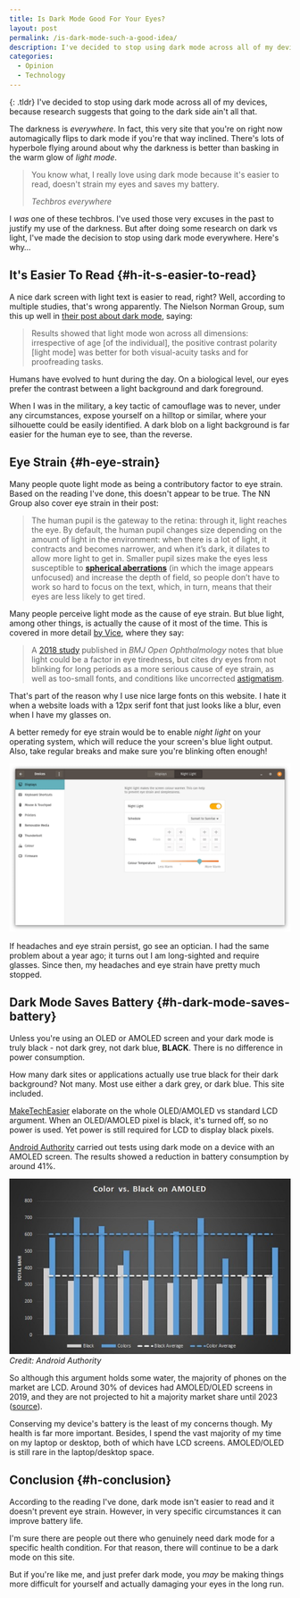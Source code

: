 ```yaml
---
title: Is Dark Mode Good For Your Eyes?
layout: post
permalink: /is-dark-mode-such-a-good-idea/
description: I've decided to stop using dark mode across all of my devices, because research suggests that going to the dark side ain't all that.
categories:
  - Opinion
  - Technology
---
```

{: .tldr}
I've decided to stop using dark mode across all of my devices, because research suggests that going to the dark side ain't all that.

The darkness is _everywhere_. In fact, this very site that you're on right now automagically flips to dark mode if you're that way inclined. There's lots of hyperbole flying around about why the darkness is better than basking in the warm glow of _light mode_.

> You know what, I really love using dark mode because it's easier to read, doesn't strain my eyes and saves my battery.
>
> <cite>Techbros everywhere</cite>

I _was_ one of these techbros. I've used those very excuses in the past to justify my use of the darkness. But after doing some research on dark vs light, I've made the decision to stop using dark mode everywhere. Here's why&#8230;

## It's Easier To Read {#h-it-s-easier-to-read}

A nice dark screen with light text is easier to read, right? Well, according to multiple studies, that's wrong apparently. The Nielson Norman Group, sum this up well in [their post about dark mode](https://www.nngroup.com/articles/dark-mode/), saying:

> Results showed that light mode won across all dimensions: irrespective of age [of the individual], the positive contrast polarity [light mode] was better for both visual-acuity tasks and for proofreading tasks.

Humans have evolved to hunt during the day. On a biological level, our eyes prefer the contrast between a light background and dark foreground.

When I was in the military, a key tactic of camouflage was to never, under any circumstances, expose yourself on a hilltop or similar, where your silhouette could be easily identified. A dark blob on a light background is far easier for the human eye to see, than the reverse.

## Eye Strain {#h-eye-strain}

Many people quote light mode as being a contributory factor to eye strain. Based on the reading I've done, this doesn't appear to be true. The NN Group also cover eye strain in their post:

> The human pupil is the gateway to the retina: through it, light reaches the eye. By default, the human pupil changes size depending on the amount of light in the environment: when there is a lot of light, it contracts and becomes narrower, and when it’s dark, it dilates to allow more light to get in. Smaller pupil sizes make the eyes less susceptible to&nbsp;<a href="https://en.wikipedia.org/wiki/Spherical_aberration"><strong>spherical aberrations</strong></a>&nbsp;(in which the image appears unfocused) and increase the depth of field, so people don’t have to work so hard to focus on the text, which, in turn, means that their eyes are less likely to get tired.

Many people perceive light mode as the cause of eye strain. But blue light, among other things, is actually the cause of it most of the time. This is covered in more detail [by Vice](https://www.vice.com/en_us/article/ywyqxw/apple-dark-mode-eye-strain-battery-life), where they say:

> A <a rel="noreferrer noopener" href="https://www.ncbi.nlm.nih.gov/pmc/articles/PMC6020759/" target="_blank">2018 study</a> published in <em>BMJ Open Ophthalmology</em> notes that blue light could be a factor in eye tiredness, but cites dry eyes from not blinking for long periods as a more serious cause of eye strain, as well as too-small fonts, and conditions like uncorrected <a href="https://en.wikipedia.org/wiki/Astigmatism">astigmatism</a>.

That's part of the reason why I use nice large fonts on this website. I hate it when a website loads with a 12px serif font that just looks like a blur, even when I have my glasses on.

A better remedy for eye strain would be to enable _night light_ on your operating system, which will reduce the your screen's blue light output. Also, take regular breaks and make sure you're blinking often enough!

![](/assets/images/night-light-gnome.png) 

If headaches and eye strain persist, go see an optician. I had the same problem about a year ago; it turns out I am long-sighted and require glasses. Since then, my headaches and eye strain have pretty much stopped.

## Dark Mode Saves Battery {#h-dark-mode-saves-battery}

Unless you're using an OLED or AMOLED screen and your dark mode is truly black - not dark grey, not dark blue, **BLACK**. There is no difference in power consumption.

How many dark sites or applications actually use true black for their dark background? Not many. Most use either a dark grey, or dark blue. This site included.

[MakeTechEasier](https://www.maketecheasier.com/are-dark-themes-better-for-eyes-battery/) elaborate on the whole OLED/AMOLED vs standard LCD argument. When an OLED/AMOLED pixel is black, it's turned off, so no power is used. Yet power is still required for LCD to display black pixels.

[Android Authority](https://www.androidauthority.com/black-amoled-display-power-saving-541984/) carried out tests using dark mode on a device with an AMOLED screen. The results showed a reduction in battery consumption by around 41%.

![AMOLED power usage chart](/assets/images/amoled-power-chart.jpg)
*Credit: Android Authority*

So although this argument holds some water, the majority of phones on the market are LCD. Around 30% of devices had AMOLED/OLED screens in 2019, and they are not projected to hit a majority market share until 2023 ([source](https://www.electronicsweekly.com/news/business/715229-2019-11/)).

Conserving my device's battery is the least of my concerns though. My health is far more important. Besides, I spend the vast majority of my time on my laptop or desktop, both of which have LCD screens. AMOLED/OLED is still rare in the laptop/desktop space.

## Conclusion {#h-conclusion}

According to the reading I've done, dark mode isn't easier to read and it doesn't prevent eye strain. However, in very specific circumstances it can improve battery life.

I'm sure there are people out there who genuinely need dark mode for a specific health condition. For that reason, there will continue to be a dark mode on this site.

But if you're like me, and just prefer dark mode, you _may_ be making things more difficult for yourself and actually damaging your eyes in the long run.
